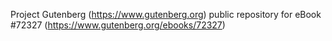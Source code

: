 Project Gutenberg (https://www.gutenberg.org) public repository
for eBook #72327 (https://www.gutenberg.org/ebooks/72327)
